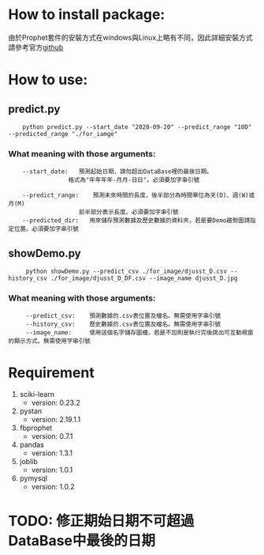 # How to install package:
   由於Prophet套件的安裝方式在windows與Linux上略有不同，因此詳細安裝方式請參考官方[github](https://github.com/facebook/prophet)
# How to use:
## predict.py
        python predict.py --start_date "2020-09-20" --predict_range "10D" --predicted_range "./for_iamge"

### What meaning with those arguments:
        --start_date:   預測起始日期，請勿超出DataBase裡的最後日期。
                     格式為"年年年年-月月-日日"。必須要加字串引號

        --predict_range:    預測未來時間的長度，後半部分為時間單位為天(D)、週(W)或月(M)
                        前半部分表示長度。必須要加字串引號
        --predicted_dir:   用來儲存預測數據及歷史數據的資料夾，若是要Demo趨勢圖請指定位置。必須要加字串引號
## showDemo.py
         python showDemo.py --predict_csv ./for_image/djusst_D.csv --history_csv ./for_image/djusst_D_DF.csv --image_name djusst_D.jpg
### What meaning with those arguments:
         --predict_csv:    預測數據的.csv表位置及檔名。無需使用字串引號
         --history_csv:    歷史數據的.csv表位置及檔名。無需使用字串引號
         --image_name:     使用這個名字儲存圖檔，若是不加則是執行完後跳出可互動視窗的顯示方式。無需使用字串引號
# Requirement 
1. sciki-learn
   - version: 0.23.2
2. pystan
   - version: 2.19.1.1
3. fbprophet
   - version: 0.7.1
4. pandas
   - version: 1.3.1
5. joblib
   - version: 1.0.1
6. pymysql
   - version: 1.0.2

# TODO: 修正期始日期不可超過DataBase中最後的日期
